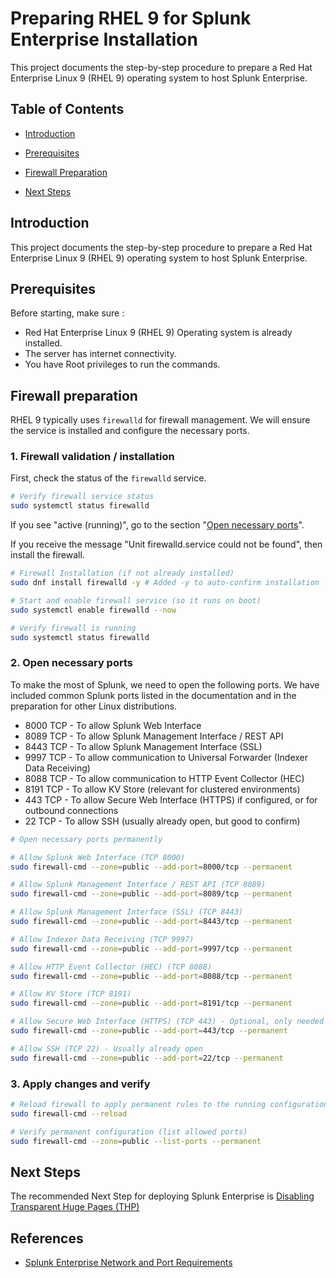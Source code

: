 # Preparing RHEL 9 for Splunk Enterprise Installation

This project documents the step-by-step procedure to prepare a Red Hat Enterprise Linux 9 (RHEL 9) operating system to host Splunk Enterprise.

## Table of Contents

* [Introduction](#introduction)

* [Prerequisites](#prerequisites)

* [Firewall Preparation](#firewall-preparation)

* [Next Steps](#next-steps)

## Introduction

This project documents the step-by-step procedure to prepare a Red Hat Enterprise Linux 9 (RHEL 9) operating system to host Splunk Enterprise.

## Prerequisites

Before starting, make sure :

* Red Hat Enterprise Linux 9 (RHEL 9) Operating system is already installed.
* The server has internet connectivity.
* You have Root privileges to run the commands.

## Firewall preparation

RHEL 9 typically uses `firewalld` for firewall management. We will ensure the service is installed and configure the necessary ports.

### 1. Firewall validation / installation

First, check the status of the `firewalld` service.

```bash
# Verify firewall service status
sudo systemctl status firewalld
```

If you see "active (running)", go to the section "[Open necessary ports](#open-necessary-ports)".

If you receive the message "Unit firewalld.service could not be found", then install the firewall.

```bash
# Firewall Installation (if not already installed)
sudo dnf install firewalld -y # Added -y to auto-confirm installation

# Start and enable firewall service (so it runs on boot)
sudo systemctl enable firewalld --now

# Verify firewall is running
sudo systemctl status firewalld
```

### 2. Open necessary ports

To make the most of Splunk, we need to open the following ports. We have included common Splunk ports listed in the documentation and in the preparation for other Linux distributions.

* 8000 TCP - To allow Splunk Web Interface
* 8089 TCP - To allow Splunk Management Interface / REST API
* 8443 TCP - To allow Splunk Management Interface (SSL)
* 9997 TCP - To allow communication to Universal Forwarder (Indexer Data Receiving)
* 8088 TCP - To allow communication to HTTP Event Collector (HEC)
* 8191 TCP - To allow KV Store (relevant for clustered environments)
* 443 TCP - To allow Secure Web Interface (HTTPS) if configured, or for outbound connections
* 22 TCP - To allow SSH (usually already open, but good to confirm)

```bash
# Open necessary ports permanently

# Allow Splunk Web Interface (TCP 8000)
sudo firewall-cmd --zone=public --add-port=8000/tcp --permanent

# Allow Splunk Management Interface / REST API (TCP 8089)
sudo firewall-cmd --zone=public --add-port=8089/tcp --permanent

# Allow Splunk Management Interface (SSL) (TCP 8443)
sudo firewall-cmd --zone=public --add-port=8443/tcp --permanent

# Allow Indexer Data Receiving (TCP 9997)
sudo firewall-cmd --zone=public --add-port=9997/tcp --permanent

# Allow HTTP Event Collector (HEC) (TCP 8088)
sudo firewall-cmd --zone=public --add-port=8088/tcp --permanent

# Allow KV Store (TCP 8191)
sudo firewall-cmd --zone=public --add-port=8191/tcp --permanent

# Allow Secure Web Interface (HTTPS) (TCP 443) - Optional, only needed if you configure Splunk for HTTPS on 443
sudo firewall-cmd --zone=public --add-port=443/tcp --permanent

# Allow SSH (TCP 22) - Usually already open
sudo firewall-cmd --zone=public --add-port=22/tcp --permanent
```

### 3. Apply changes and verify

```bash
# Reload firewall to apply permanent rules to the running configuration
sudo firewall-cmd --reload

# Verify permanent configuration (list allowed ports)
sudo firewall-cmd --zone=public --list-ports --permanent
```

## Next Steps

The recommended Next Step for deploying Splunk Enterprise is [Disabling Transparent Huge Pages (THP)](https://github.com/splunkcep/splunk_platform/blob/main/OS_preparation/Disable_THP_EN.md)

## References

* [Splunk Enterprise Network and Port Requirements](https://docs.splunk.com/Documentation/Splunk/9.4.1/InheritedDeployment/Ports)
